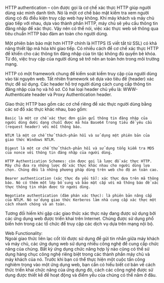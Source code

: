 HTTP authentication – còn được gọi là cơ chế xác thực HTTP giúp người dùng xác minh danh tính. Nó là một cơ chế bảo mật kiểm tra xem người dùng có đủ điều kiện truy cập web hay không. Khi máy khách và máy chủ giao tiếp với nhau, dựa vào thành phần HTTP, máy chủ sẽ yêu cầu thông tin đăng nhập để xác thực. Vậy nên có thể nói, việc xác thực web sẽ thông qua tiêu chuẩn HTTP bảo đảm an toàn cho người dùng.  

Một phiên bản bảo mật hơn HTTP chính là HTTPS (S viết tắt từ SSL) có khả năng thiết lập mã hóa khi giao tiếp. Có nhiều cách để cơ chế xác thực HTTP để khiến cho các thông tin đăng nhập của tin tặc không đủ quyền bẻ khóa. Từ đó, việc truy cập của người dùng sẽ trở nên an toàn hơn trong môi trường mạng.  

HTTP có một framework chung để kiểm soát kiềm truy cập của người dùng vào tài nguyên web. Tất nhiên framework sẽ dựa vào tiêu đề (header) xác thực để sử dụng. Các header hỗ trợ người dùng cách cung cấp thông tin đăng nhập của họ và hồ sơ. Có hai loại header chủ yếu là: WWW-Authenticate header và Proxy Authentication header.  

Giao thức HTTP bao gồm các cơ chế riêng để xác thực người dùng bằng các sơ đồ xác thực khác nhau, bao gồm:  
    
    Basic là một cơ chế xác thực đơn giản gửi thông tin đăng nhập của người dùng dưới dạng chuỗi được mã hóa Base64 trong tiêu đề yêu cầu (request header) với mỗi thông báo.  
    
    NTLM là một cơ chế thử thách-phản hồi và sử dụng một phiên bản của giao thức Windows NTLM.  
    
    Digest là một cơ chế thử thách-phản hồi và sử dụng tổng kiểm tra MD5 của nonce với thông tin đăng nhập của người dùng.  
    
    HTTP Authentication Schemes: còn được gọi là lược đồ xác thực HTTP. Máy chủ đưa ra những lược đồ xác thực khác nhau cho người dùng lựa chọn. Chúng đều là những phương pháp dùng trên web cho độ an toàn cao.  
    
    Bearer authentication (xác thực đa yếu tố): xác thực dựa trên mã thông báo. Nó có thêm một lớp bổ sung và bảo mật cấp với mã thông báo để xác thực thông tin nhận được từ người dùng.  
    
    Negotiate authentication (đàm phán xác thực): là phiên bản nâng cấp của NTLM. Nó sử dụng giao thức Kerberos làm nhà cung cấp xác thực một cách nhanh chóng và an toàn.  
    
    
Tương đối hiếm khi gặp các giao thức xác thực này đang được sử dụng bởi các ứng dụng web được triển khai trên Internet. Chúng được sử dụng phổ biến hơn trong các tổ chức để truy cập các dịch vụ dựa trên mạng nội bộ.  

Web Functionality:  
  Ngoài giao thức liên lạc cốt lõi được sử dụng để gửi tin nhắn giữa máy khách và máy chủ, các ứng dụng web sử dụng nhiều công nghệ để cung cấp chức năng của chúng. Bất kỳ ứng dụng chức năng hợp lý nào cũng có thể sử dụng hàng chục công nghệ riêng biệt trong các thành phần máy chủ và máy khách của nó. Trước khi bạn có thể thực hiện một cuộc tấn công nghiêm trọng vào một ứng dụng web, bạn cần có hiểu biết cơ bản về cách thức triển khai chức năng của ứng dụng đó, cách các công nghệ được sử dụng được thiết kế để hoạt động và điểm yếu của chúng có thể nằm ở đâu.  
